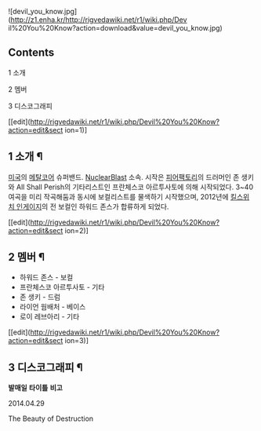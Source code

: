 ![devil_you_know.jpg](http://z1.enha.kr/http://rigvedawiki.net/r1/wiki.php/Dev
il%20You%20Know?action=download&value=devil_you_know.jpg)

## Contents

    

1 소개

2 멤버

3 디스코그래피

[[edit](http://rigvedawiki.net/r1/wiki.php/Devil%20You%20Know?action=edit&sect
ion=1)]

## 1 소개 ¶

[미국](%EB%AF%B8%EA%B5%AD.md)의
[메탈코어](%EB%A9%94%ED%83%88%EC%BD%94%EC%96%B4.md) 슈퍼밴드. [NuclearBlast](Nuclear%20Blast.md) 소속. 시작은 [피어팩토리](%ED%94%BC%EC%96%B4%20%ED%8C%A9%ED%86%A0%EB%A6%AC.md)의 드러머인 존 생키와 All
Shall Perish의 기타리스트인 프란체스코 아르투사토에 의해 시작되었다. 3~40여곡을 미리 작곡해둠과 동시에 보컬리스트를 물색하기
시작했으며, 2012년에 [킬스위치 인게이지](%ED%82%AC%EC%8A%A4%EC%9C%84%EC%B9%98%20%EC%9D%B8%EA%B2%8C%EC%9D%B4%EC%A7%80.md)의 전 보컬인 하워드 존스가 합류하게 되었다.

[[edit](http://rigvedawiki.net/r1/wiki.php/Devil%20You%20Know?action=edit&sect
ion=2)]

## 2 멤버 ¶

  * 하워드 존스 - 보컬
  * 프란체스코 아르투사토 - 기타
  * 존 생키 - 드럼
  * 라이언 웜배처 - 베이스
  * 로이 레브아리 - 기타  

[[edit](http://rigvedawiki.net/r1/wiki.php/Devil%20You%20Know?action=edit&sect
ion=3)]

## 3 디스코그래피 ¶

**발매일**
**타이틀**
**비고**

2014.04.29

The Beauty of Destruction

